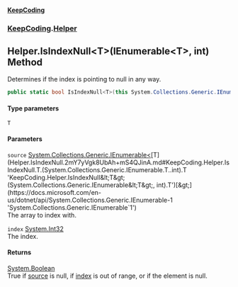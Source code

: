 #### [KeepCoding](index.md 'index')
### [KeepCoding](KeepCoding.md 'KeepCoding').[Helper](Helper.md 'KeepCoding.Helper')
## Helper.IsIndexNull&lt;T&gt;(IEnumerable&lt;T&gt;, int) Method
Determines if the index is pointing to null in any way.  
```csharp
public static bool IsIndexNull<T>(this System.Collections.Generic.IEnumerable<T> source, int index);
```
#### Type parameters
<a name='KeepCoding.Helper.IsIndexNull.T.(System.Collections.Generic.IEnumerable.T..int).T'></a>
`T`  
  
#### Parameters
<a name='KeepCoding.Helper.IsIndexNull.T.(System.Collections.Generic.IEnumerable.T..int).source'></a>
`source` [System.Collections.Generic.IEnumerable&lt;](https://docs.microsoft.com/en-us/dotnet/api/System.Collections.Generic.IEnumerable-1 'System.Collections.Generic.IEnumerable`1')[T](Helper.IsIndexNull.2mY7yVgk8UbAh+mS4QJinA.md#KeepCoding.Helper.IsIndexNull.T.(System.Collections.Generic.IEnumerable.T..int).T 'KeepCoding.Helper.IsIndexNull&lt;T&gt;(System.Collections.Generic.IEnumerable&lt;T&gt;, int).T')[&gt;](https://docs.microsoft.com/en-us/dotnet/api/System.Collections.Generic.IEnumerable-1 'System.Collections.Generic.IEnumerable`1')  
The array to index with.
  
<a name='KeepCoding.Helper.IsIndexNull.T.(System.Collections.Generic.IEnumerable.T..int).index'></a>
`index` [System.Int32](https://docs.microsoft.com/en-us/dotnet/api/System.Int32 'System.Int32')  
The index.
  
#### Returns
[System.Boolean](https://docs.microsoft.com/en-us/dotnet/api/System.Boolean 'System.Boolean')  
True if [source](Helper.IsIndexNull.2mY7yVgk8UbAh+mS4QJinA.md#KeepCoding.Helper.IsIndexNull.T.(System.Collections.Generic.IEnumerable.T..int).source 'KeepCoding.Helper.IsIndexNull&lt;T&gt;(System.Collections.Generic.IEnumerable&lt;T&gt;, int).source') is null, if [index](Helper.IsIndexNull.2mY7yVgk8UbAh+mS4QJinA.md#KeepCoding.Helper.IsIndexNull.T.(System.Collections.Generic.IEnumerable.T..int).index 'KeepCoding.Helper.IsIndexNull&lt;T&gt;(System.Collections.Generic.IEnumerable&lt;T&gt;, int).index') is out of range, or if the element is null.
